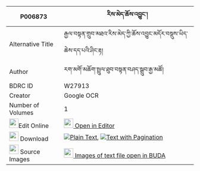 |P006873|རིས་མེད་ཆོས་འབྱུང་། 
| --- | --- 
|Alternative Title |རྒྱལ་བསྟན་གྲུབ་མཐའ་རིས་མེད་ཀྱི་ཆོས་འབྱུང་མདོར་བསྡུས་ཡིད་ཆེས་དད་པའི་ཤིང་རྟ།
|Author| རག་མགོ་མཆོག་སྤྲུལ་ཐུབ་བསྟན་བཤད་སྒྲུབ་རྒྱ་མཚོ།
|BDRC ID | W27913
|Creator | Google OCR
|Number of Volumes| 1
|<img width="25" src="https://img.icons8.com/color/25/000000/edit-property.png">Edit Online| [<img width="25" src="https://avatars.githubusercontent.com/u/45091458?s=200&v=4"> Open in Editor](http://editor.openpecha.org/P006873)
|<img width="25" src="https://img.icons8.com/fluent/48/000000/download-2.png"/>  Download | [![](https://img.icons8.com/color/20/000000/txt.png)Plain Text](https://github.com/Openpecha/P006873/releases/download/v1/ri_me_chojung_plain_P006873.zip), [![](https://img.icons8.com/color/20/000000/txt.png)Text with Pagination](https://github.com/Openpecha/P006873/releases/download/v1/ri_me_chojung_pages_P006873.zip)
|<img width="25" src="https://img.icons8.com/plasticine/100/000000/pictures-folder.png"/>  Source Images | [<img width="25" src="https://library.bdrc.io/icons/BUDA-small.svg"> Images of text file open in BUDA](https://library.bdrc.io/show/bdr:W27913)